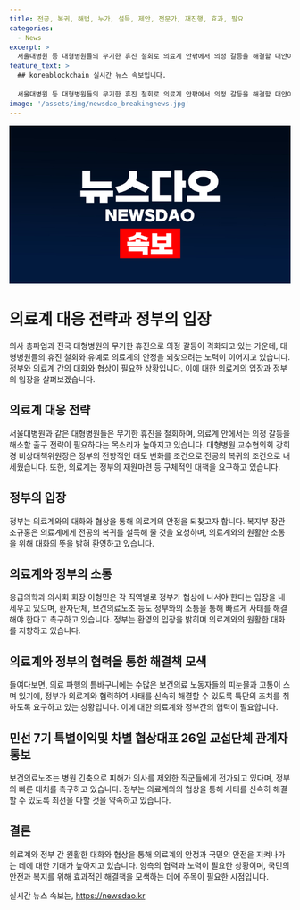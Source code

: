 ```yaml
---
title: 전공, 복귀, 해법, 누가, 설득, 제안, 전문가, 재진행, 효과, 필요
categories:
  - News
excerpt: >
  서울대병원 등 대형병원들의 무기한 휴진 철회로 의료계 안팎에서 의정 갈등을 해결할 대안이 필요한 가운데, 전공의들의 복귀 조건으로 정부의 태도 변화를 요구하는 목소리가 높아지고 있음. 교수, 전공의, 전임의 등 직역별로 정부와 의료계가 대화를 통해 합의점을 찾아야 한다는 의견이 나오는 가운데, 정부는 의료계를 설득해 전공의들이 돌아올 수 있도록 최선을 다하고 있다고 강조했음. 의료개혁특별위원회 구성 등을 통해 의료계의 의견을 수렴하고 있지만, 여전히 대화의 필요성이 강조되고 있음.
feature_text: >
  ## koreablockchain 실시간 뉴스 속보입니다.

  서울대병원 등 대형병원들의 무기한 휴진 철회로 의료계 안팎에서 의정 갈등을 해결할 대안이 필요한 가운데, 전공의들의 복귀 조건으로 정부의 태도 변화를 요구하는 목소리가 높아지고 있음. 교수, 전공의, 전임의 등 직역별로 정부와 의료계가 대화를 통해 합의점을 찾아야 한다는 의견이 나오는 가운데, 정부는 의료계를 설득해 전공의들이 돌아올 수 있도록 최선을 다하고 있다고 강조했음. 의료개혁특별위원회 구성 등을 통해 의료계의 의견을 수렴하고 있지만, 여전히 대화의 필요성이 강조되고 있음.
image: '/assets/img/newsdao_breakingnews.jpg'
---
```


<p><img src="/assets/img/newsdao_breakingnews.jpg" alt="koreablockchain 속보" /></p>

<h1>의료계 대응 전략과 정부의 입장</h1>

<p data-ke-size="size16">의사 총파업과 전국 대형병원의 무기한 휴진으로 의정 갈등이 격화되고 있는 가운데, 대형병원들의 휴진 철회와 유예로 의료계의 안정을 되찾으려는 노력이 이어지고 있습니다. 정부와 의료계 간의 대화와 협상이 필요한 상황입니다. 이에 대한 의료계의 입장과 정부의 입장을 살펴보겠습니다.</p>

<h2>의료계 대응 전략</h2>

<p data-ke-size="size16">서울대병원과 같은 대형병원들은 무기한 휴진을 철회하며, 의료계 안에서는 의정 갈등을 해소할 출구 전략이 필요하다는 목소리가 높아지고 있습니다. 대형병원 교수협의회 강희경 비상대책위원장은 정부의 전향적인 태도 변화를 조건으로 전공의 복귀의 조건으로 내세웠습니다. 또한, 의료계는 정부의 재원마련 등 구체적인 대책을 요구하고 있습니다.</p>

<h2>정부의 입장</h2>

<p data-ke-size="size16">정부는 의료계와의 대화와 협상을 통해 의료계의 안정을 되찾고자 합니다. 복지부 장관 조규홍은 의료계에게 전공의 복귀를 설득해 줄 것을 요청하며, 의료계와의 원활한 소통을 위해 대화의 뜻을 밝혀 환영하고 있습니다.</p>

<h2>의료계와 정부의 소통</h2>

<p data-ke-size="size16">응급의학과 의사회 회장 이형민은 각 직역별로 정부가 협상에 나서야 한다는 입장을 내세우고 있으며, 환자단체, 보건의료노조 등도 정부와의 소통을 통해 빠르게 사태를 해결해야 한다고 촉구하고 있습니다. 정부는 환영의 입장을 밝히며 의료계와의 원활한 대화를 지향하고 있습니다.</p>

<h2>의료계와 정부의 협력을 통한 해결책 모색</h2>

<p data-ke-size="size16">들여다보면, 의료 파행의 틈바구니에는 수많은 보건의료 노동자들의 피눈물과 고통이 스며 있기에, 정부가 의료계와 협력하여 사태를 신속히 해결할 수 있도록 특단의 조치를 취하도록 요구하고 있는 상황입니다. 이에 대한 의료계와 정부간의 협력이 필요합니다.</p>

<h2>민선 7기 특별이익및 차별 협상대표 26일 교섭단체 관계자 통보</h2>

<p data-ke-size="size16">보건의료노조는 병원 긴축으로 피해가 의사를 제외한 직군들에게 전가되고 있다며, 정부의 빠른 대처를 촉구하고 있습니다. 정부는 의료계와의 협상을 통해 사태를 신속히 해결할 수 있도록 최선을 다할 것을 약속하고 있습니다.</p>

<h2>결론</h2>

<p data-ke-size="size16">의료계와 정부 간 원활한 대화와 협상을 통해 의료계의 안정과 국민의 안전을 지켜나가는 데에 대한 기대가 높아지고 있습니다. 양측의 협력과 노력이 필요한 상황이며, 국민의 안전과 복지를 위해 효과적인 해결책을 모색하는 데에 주목이 필요한 시점입니다.</p>
실시간 뉴스 속보는, <a href="https://newsdao.kr" rel="dofollow">https://newsdao.kr</a>


